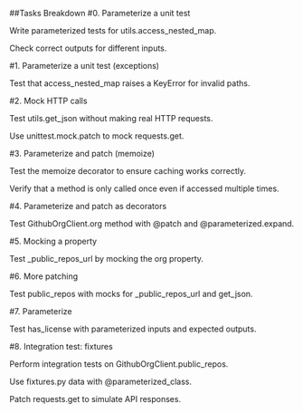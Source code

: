 ##Tasks Breakdown
#0. Parameterize a unit test

Write parameterized tests for utils.access_nested_map.

Check correct outputs for different inputs.

#1. Parameterize a unit test (exceptions)

Test that access_nested_map raises a KeyError for invalid paths.

#2. Mock HTTP calls

Test utils.get_json without making real HTTP requests.

Use unittest.mock.patch to mock requests.get.

#3. Parameterize and patch (memoize)

Test the memoize decorator to ensure caching works correctly.

Verify that a method is only called once even if accessed multiple times.

#4. Parameterize and patch as decorators

Test GithubOrgClient.org method with @patch and @parameterized.expand.

#5. Mocking a property

Test \_public_repos_url by mocking the org property.

#6. More patching

Test public_repos with mocks for \_public_repos_url and get_json.

#7. Parameterize

Test has_license with parameterized inputs and expected outputs.

#8. Integration test: fixtures

Perform integration tests on GithubOrgClient.public_repos.

Use fixtures.py data with @parameterized_class.

Patch requests.get to simulate API responses.
